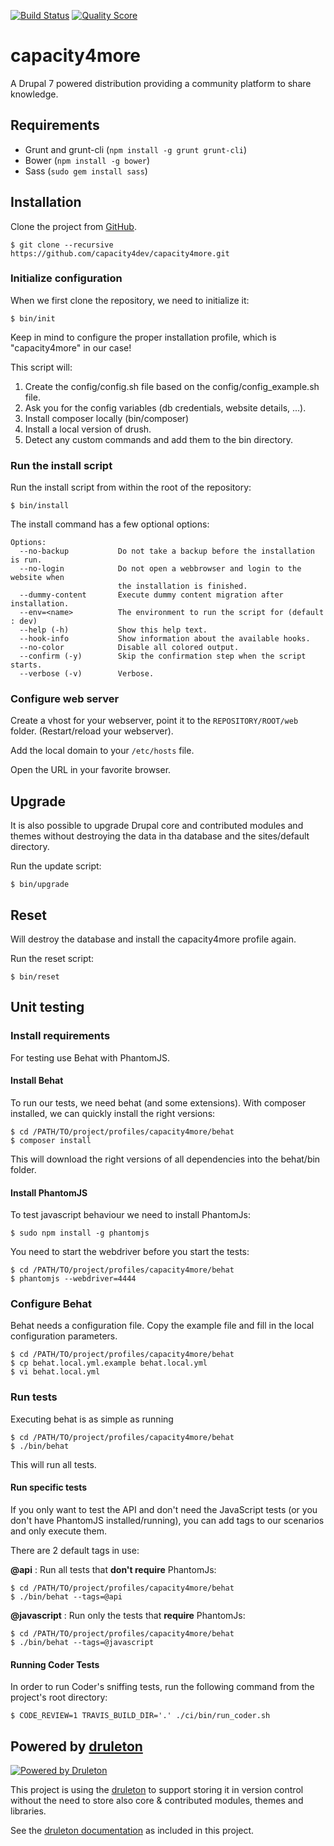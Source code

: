 [![Build Status](https://img.shields.io/travis/capacity4dev/capacity4more/develop.svg?style=flat-square)](https://travis-ci.org/capacity4dev/capacity4more)
[![Quality Score](https://img.shields.io/scrutinizer/g/capacity4dev/capacity4more.svg?style=flat-square)](https://scrutinizer-ci.com/g/capacity4dev/capacity4more/)

# capacity4more

A Drupal 7 powered distribution providing a community platform to share
knowledge.

## Requirements

- Grunt and grunt-cli (`npm install -g grunt grunt-cli`)
- Bower (`npm install -g bower`)
- Sass (`sudo gem install sass`)

## Installation

Clone the project from [GitHub](https://github.com/capacity4dev/capacity4more).

    $ git clone --recursive https://github.com/capacity4dev/capacity4more.git

### Initialize configuration

When we first clone the repository, we need to initialize it:

    $ bin/init
    
Keep in mind to configure the proper installation profile, which is "capacity4more" in our case!
    
This script will:
1. Create the config/config.sh file based on the config/config_example.sh file.
2. Ask you for the config variables (db credentials, website details, ...).
3. Install composer locally (bin/composer)
4. Install a local version of drush.
5. Detect any custom commands and add them to the bin directory.

### Run the install script

Run the install script from within the root of the repository:

	$ bin/install
	
The install command has a few optional options:

```
Options:
  --no-backup           Do not take a backup before the installation is run.
  --no-login            Do not open a webbrowser and login to the website when
                        the installation is finished.
  --dummy-content       Execute dummy content migration after installation.
  --env=<name>          The environment to run the script for (default : dev)
  --help (-h)           Show this help text.
  --hook-info           Show information about the available hooks.
  --no-color            Disable all colored output.
  --confirm (-y)        Skip the confirmation step when the script starts.
  --verbose (-v)        Verbose.
```
	
### Configure web server

Create a vhost for your webserver, point it to the `REPOSITORY/ROOT/web` folder.
(Restart/reload your webserver).

Add the local domain to your ```/etc/hosts``` file.

Open the URL in your favorite browser.

## Upgrade

It is also possible to upgrade Drupal core and contributed modules and themes
without destroying the data in tha database and the sites/default directory.

Run the update script:

	$ bin/upgrade

## Reset

Will destroy the database and install the capacity4more profile again.

Run the reset script:

    $ bin/reset

## Unit testing
   
### Install requirements

For testing use Behat with PhantomJS.

#### Install Behat 

To run our tests, we need behat (and some extensions). With composer installed, we can quickly install the right versions: 

```
$ cd /PATH/TO/project/profiles/capacity4more/behat
$ composer install
```

This will download the right versions of all dependencies into the behat/bin folder.

#### Install PhantomJS

To test javascript behaviour we need to install PhantomJs:

```
$ sudo npm install -g phantomjs
```

You need to start the webdriver before you start the tests:

```
$ cd /PATH/TO/project/profiles/capacity4more/behat
$ phantomjs --webdriver=4444
```


### Configure Behat

Behat needs a configuration file. Copy the example file and fill in the local configuration parameters.

```
$ cd /PATH/TO/project/profiles/capacity4more/behat
$ cp behat.local.yml.example behat.local.yml
$ vi behat.local.yml
```


### Run tests

Executing behat is as simple as running

```
$ cd /PATH/TO/project/profiles/capacity4more/behat
$ ./bin/behat
```

This will run all tests.

#### Run specific tests

If you only want to test the API and don't need the JavaScript tests (or you don't have PhantomJS installed/running), you can add tags to our scenarios and only execute them.

There are 2 default tags in use:

**@api** : Run all tests that **don't require** PhantomJs:

```
$ cd /PATH/TO/project/profiles/capacity4more/behat
$ ./bin/behat --tags=@api
```

**@javascript** : Run only the tests that **require** PhantomJs:

```
$ cd /PATH/TO/project/profiles/capacity4more/behat
$ ./bin/behat --tags=@javascript
```
#### Running Coder Tests
In order to run Coder's sniffing tests, run the following command from the project's root directory:
```
$ CODE_REVIEW=1 TRAVIS_BUILD_DIR='.' ./ci/bin/run_coder.sh
```

## Powered by [druleton][link-druleton]

[![Powered by Druleton][icon-druleton]][link-druleton]

This project is using the [druleton][link-druleton] to support
storing it in version control without the need to store also core & contributed
modules, themes and libraries.

See the [druleton documentation][link-druleton-doc] as included in
this project.

[link-druleton]: https://github.com/druleton/druleton
[link-druleton-doc]: https://github.com/druleton/druleton/blob/master/docs/README.md

[icon-druleton]: https://img.shields.io/badge/powered%20by-druleton-blue.svg?style=flat-square
[link-druleton]: https://github.com/druleton/druleton
